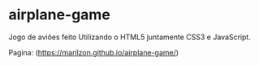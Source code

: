# airplane-game
Jogo de aviões feito Utilizando o HTML5 juntamente CSS3 e JavaScript.

Pagina: (https://marilzon.github.io/airplane-game/)
